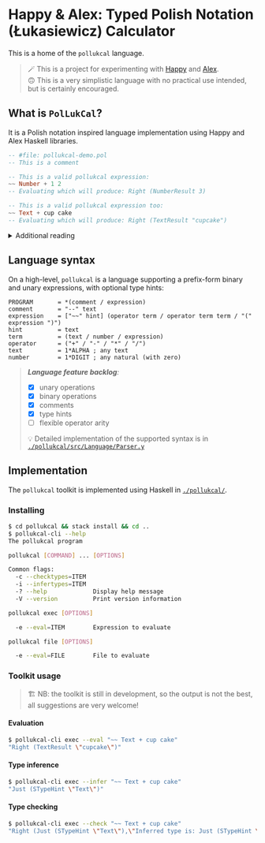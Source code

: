 # Happy & Alex: Typed **Pol**ish Notation (**Łuk**asiewicz) **Cal**culator

This is a home of the `pollukcal` language.

> 🪄 This is a project for experimenting with
> [Happy](https://haskell-happy.readthedocs.io/en/latest/) and
> [Alex](https://haskell-alex.readthedocs.io/en/latest/).  
> 🙃 This is a very simplistic language with no practical use intended,
> but is certainly encouraged.

## What is `PolLukCal`?

It is a Polish notation inspired language implementation
using Happy and Alex Haskell libraries.

```haskell
-- #file: pollukcal-demo.pol
-- This is a comment

-- This is a valid pollukcal expression:
~~ Number + 1 2
-- Evaluating which will produce: Right (NumberResult 3)

-- This is a valid pollukcal expression too:
~~ Text + cup cake
-- Evaluating which will produce: Right (TextResult "cupcake")
```

<!-- markdownlint-disable MD033 -->
<details>
<summary>Additional reading</summary>

- <https://en.wikipedia.org/wiki/Polish_notation>
- <https://en.wikipedia.org/wiki/Jan_%C5%81ukasiewicz>
- <https://haskell-happy.readthedocs.io/en/latest/>
- <https://haskell-alex.readthedocs.io/en/latest/>

</details>

## Language syntax

On a high-level, `pollukcal` is a language supporting a prefix-form binary and unary expressions, with optional type hints:

```abnf title="High-level language syntax"
PROGRAM       = *(comment / expression)
comment       = "--" text
expression    = ["~~" hint] (operator term / operator term term / "(" expression ")")
hint          = text
term          = (text / number / expression)
operator      = ("+" / "-" / "*" / "/")
text          = 1*ALPHA ; any text
number        = 1*DIGIT ; any natural (with zero)
```

> ***Language feature backlog**:*
>
> - [x] unary operations
> - [x] binary operations
> - [x] comments
> - [x] type hints
> - [ ] flexible operator arity
>
> 💡 Detailed implementation of the supported syntax is
> in [`./pollukcal/src/Language/Parser.y`](./pollukcal/src/Language/Parser.y)

## Implementation

The `pollukcal` toolkit is implemented using Haskell in [`./pollukcal/`](./pollukcal/).

### Installing

```bash
$ cd pollukcal && stack install && cd ..
$ pollukcal-cli --help
The pollukcal program

pollukcal [COMMAND] ... [OPTIONS]

Common flags:
  -c --checktypes=ITEM
  -i --infertypes=ITEM
  -? --help             Display help message
  -V --version          Print version information

pollukcal exec [OPTIONS]

  -e --eval=ITEM        Expression to evaluate

pollukcal file [OPTIONS]

  -e --eval=FILE        File to evaluate
```

### Toolkit usage

> 🏗️ NB: the toolkit is still in development, so the output is not the best,
> all suggestions are very welcome!

#### Evaluation

```bash
$ pollukcal-cli exec --eval "~~ Text + cup cake"
"Right (TextResult \"cupcake\")"
```

#### Type inference

```bash
$ pollukcal-cli exec --infer "~~ Text + cup cake"
"Just (STypeHint \"Text\")"
```

#### Type checking

```bash
$ pollukcal-cli exec --check "~~ Text + cup cake"
"Right (Just (STypeHint \"Text\"),\"Inferred type is: Just (STypeHint \\\"Text\\\"), specified: Just (STypeHint \\\"Text\\\")\")"
```
